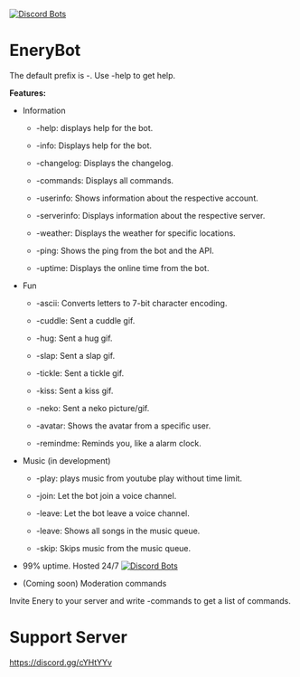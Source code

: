 [![Discord Bots](https://discordbots.org/api/widget/567361492287094784.svg)](https://discordbots.org/bot/567361492287094784)


# EneryBot
The default prefix is -. Use -help to get help.


**Features:**


- Information


     - -help: displays help for the bot.
    
    
     - -info: Displays help for the bot.
     

     - -changelog: Displays the changelog.


     - -commands: Displays all commands.
    

     - -userinfo: Shows information about the respective account.
     
     
     - -serverinfo: Displays information about the respective server.
    
    
     - -weather: Displays the weather for specific locations.     


     - -ping: Shows the ping from the bot and the API.
     
     
     - -uptime: Displays the online time from the bot.
     
     
- Fun


     - -ascii: Converts letters to 7-bit character encoding.
    
    
     - -cuddle: Sent a cuddle gif.
    
    
     - -hug: Sent a hug gif.
     
     
     - -slap: Sent a slap gif.
     
     
     - -tickle: Sent a tickle gif.
     
     
     - -kiss: Sent a kiss gif.
     
     
     - -neko: Sent a neko picture/gif.
     

     - -avatar: Shows the avatar from a specific user.
     
     
     - -remindme: Reminds you, like a alarm clock.
     
     

- Music (in development)


     - -play: plays music from youtube play without time limit.


     - -join: Let the bot join a voice channel.
     
     
     - -leave: Let the bot leave a voice channel.
     

     - -leave: Shows all songs in the music queue.
     
    
     - -skip: Skips music from the music queue.
     
     
- 99% uptime. Hosted 24/7
[![Discord Bots](https://discordbots.org/api/widget/status/567361492287094784.svg?noavatar=true)](https://discordbots.org/bot/567361492287094784)


- (Coming soon) Moderation commands

Invite Enery to your server and write -commands to get a list of commands.

# Support Server
https://discord.gg/cYHtYYv
